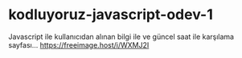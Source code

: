 # kodluyoruz-javascript-odev-1
Javascript ile kullanıcıdan alınan bilgi ile ve güncel saat ile karşılama sayfası...
https://freeimage.host/i/WXMJ2I

